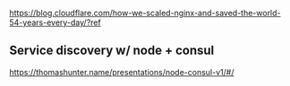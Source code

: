 https://blog.cloudflare.com/how-we-scaled-nginx-and-saved-the-world-54-years-every-day/?ref

## Service discovery w/ node + consul

https://thomashunter.name/presentations/node-consul-v1/#/
